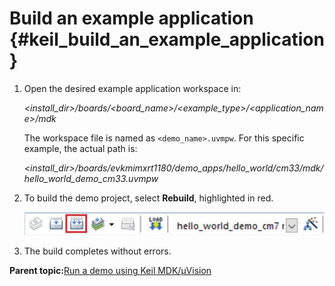 # Build an example application {#keil_build_an_example_application}

1.  Open the desired example application workspace in:

    *<install\_dir\>/boards/<board\_name\>/<example\_type\>/<application\_name\>/mdk*

    The workspace file is named as `<demo_name>.uvmpw`. For this specific example, the actual path is:

    *<install\_dir\>/boards/evkmimxrt1180/demo\_apps/hello\_world/cm33/mdk/hello\_world\_demo\_cm33.uvmpw*

2.  To build the demo project, select **Rebuild**, highlighted in red.

    ![](../images/keil_build_the_demo.png "Build the demo")

3.  The build completes without errors.

**Parent topic:**[Run a demo using Keil MDK/μVision](../topics/run_a_demo_using_keil_mdk_vision.md)

